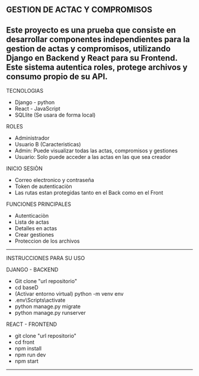 GESTION DE ACTAC Y COMPROMISOS
------------------------------------------------------------------------------------
Este proyecto es una prueba que consiste en desarrollar componentes independientes para la gestion de actas y compromisos, utilizando Django en Backend y React para su Frontend. Este sistema autentica roles, protege archivos y consumo propio de su API.
------------------------------------------------------------------------------------
TECNOLOGIAS 
- Django - python
- React - JavaScript
- SQLlite (Se usara de forma local)

ROLES
- Administrador
- Usuario B
(Caracteristicas)
- Admin: Puede visualizar todas las actas, compromisos y gestiones
- Usuario: Solo puede acceder a las actas en las que sea creador

INICIO SESIÒN 
- Correo electronico y contraseña
- Token de autenticaciòn
- Las rutas estan protegidas tanto en el Back como en el Front

FUNCIONES PRINCIPALES
- Autenticaciòn
- Lista de actas
- Detalles en actas
- Crear gestiones
- Proteccion de los archivos
------------------------------------------------------------------------------------
INSTRUCCIONES PARA SU USO 

DJANGO - BACKEND
- Git clone "url repositorio"
- cd baseD
- (Activar entorno virtual) python -m venv env
- .env\Scripts\activate
- python manage.py migrate
- python manage.py runserver

REACT - FRONTEND
- git clone "url repositorio"
- cd front
- npm install 
- npm run dev
- npm start
------------------------------------------------------------------------------------
